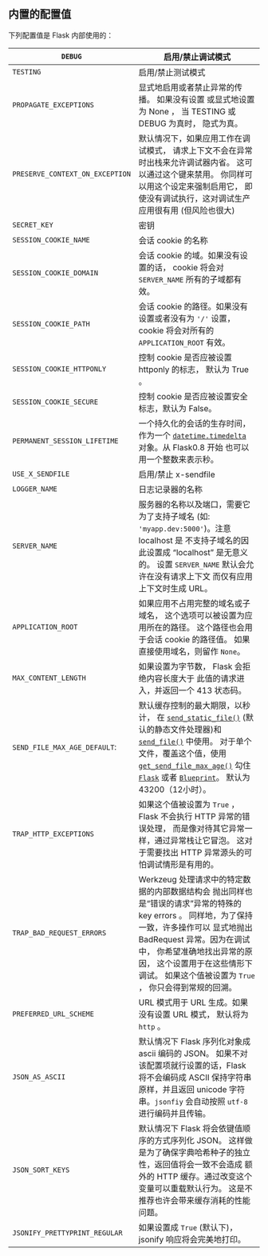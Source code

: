 ## 内置的配置值

下列配置值是 Flask 内部使用的：

| `DEBUG`                         | 启用/禁止调试模式                                            |
| ------------------------------- | ------------------------------------------------------------ |
| `TESTING`                       | 启用/禁止测试模式                                            |
| `PROPAGATE_EXCEPTIONS`          | 显式地启用或者禁止异常的传播。 如果没有设置 或显式地设置为 None ， 当 TESTING 或 DEBUG 为真时， 隐式为真。 |
| `PRESERVE_CONTEXT_ON_EXCEPTION` | 默认情况下，如果应用工作在调试模式， 请求上下文不会在异常时出栈来允许调试器内省。 这可以通过这个键来禁用。 你同样可以用这个设定来强制启用它， 即使没有调试执行，这对调试生产应用很有用 (但风险也很大) |
| `SECRET_KEY`                    | 密钥                                                         |
| `SESSION_COOKIE_NAME`           | 会话 cookie 的名称                                           |
| `SESSION_COOKIE_DOMAIN`         | 会话 cookie 的域。如果没有设置的话， cookie 将会对 `SERVER_NAME` 所有的子域都有效。 |
| `SESSION_COOKIE_PATH`           | 会话 cookie 的路径。如果没有设置或者没有为 `'/'` 设置，cookie 将会对所有的 `APPLICATION_ROOT` 有效。 |
| `SESSION_COOKIE_HTTPONLY`       | 控制 cookie 是否应被设置 httponly 的标志， 默认为 True 。    |
| `SESSION_COOKIE_SECURE`         | 控制 cookie 是否应被设置安全标志，默认为 False。             |
| `PERMANENT_SESSION_LIFETIME`    | 一个持久化的会话的生存时间，作为一个 [`datetime.timedelta`](http://docs.python.org/dev/library/datetime.html#datetime.timedelta) 对象。从 Flask0.8 开始 也可以用一个整数来表示秒。 |
| `USE_X_SENDFILE`                | 启用/禁止 x-sendfile                                         |
| `LOGGER_NAME`                   | 日志记录器的名称                                             |
| `SERVER_NAME`                   | 服务器的名称以及端口，需要它为了支持子域名 (如: `'myapp.dev:5000'`)。注意 localhost 是 不支持子域名的因此设置成 “localhost” 是无意义的。 设置 `SERVER_NAME` 默认会允许在没有请求上下文 而仅有应用上下文时生成 URL。 |
| `APPLICATION_ROOT`              | 如果应用不占用完整的域名或子域名， 这个选项可以被设置为应用所在的路径。 这个路径也会用于会话 cookie 的路径值。 如果直接使用域名，则留作 `None`。 |
| `MAX_CONTENT_LENGTH`            | 如果设置为字节数， Flask 会拒绝内容长度大于 此值的请求进入，并返回一个 413 状态码。 |
| `SEND_FILE_MAX_AGE_DEFAULT`:    | 默认缓存控制的最大期限，以秒计， 在 [`send_static_file()`](http://www.pythondoc.com/flask/api.html#flask.Flask.send_static_file) (默认的静态文件处理器)和 [`send_file()`](http://www.pythondoc.com/flask/api.html#flask.send_file) 中使用。 对于单个文件，覆盖这个值，使用 [`get_send_file_max_age()`](http://www.pythondoc.com/flask/api.html#flask.Flask.get_send_file_max_age) 勾住 [`Flask`](http://www.pythondoc.com/flask/api.html#flask.Flask) 或者 [`Blueprint`](http://www.pythondoc.com/flask/api.html#flask.Blueprint)。 默认为 43200（12小时）。 |
| `TRAP_HTTP_EXCEPTIONS`          | 如果这个值被设置为 `True` ， Flask 不会执行 HTTP 异常的错误处理， 而是像对待其它异常一样，通过异常栈让它冒泡。 这对于需要找出 HTTP 异常源头的可怕调试情形是有用的。 |
| `TRAP_BAD_REQUEST_ERRORS`       | Werkzeug 处理请求中的特定数据的内部数据结构会 抛出同样也是“错误的请求”异常的特殊的 key errors 。 同样地，为了保持一致，许多操作可以 显式地抛出 BadRequest 异常。因为在调试中， 你希望准确地找出异常的原因， 这个设置用于在这些情形下调试。 如果这个值被设置为 `True` ， 你只会得到常规的回溯。 |
| `PREFERRED_URL_SCHEME`          | URL 模式用于 URL 生成。如果没有设置 URL 模式， 默认将为 `http` 。 |
| `JSON_AS_ASCII`                 | 默认情况下 Flask 序列化对象成 ascii 编码的 JSON。 如果不对该配置项就行设置的话，Flask 将不会编码成 ASCII 保持字符串原样，并且返回 unicode 字符串。`jsonfiy` 会自动按照 `utf-8` 进行编码并且传输。 |
| `JSON_SORT_KEYS`                | 默认情况下 Flask 将会依键值顺序的方式序列化 JSON。 这样做是为了确保字典哈希种子的独立性，返回值将会一致不会造成 额外的 HTTP 缓存。通过改变这个变量可以重载默认行为。 这是不推荐也许会带来缓存消耗的性能问题。 |
| `JSONIFY_PRETTYPRINT_REGULAR`   | 如果设置成 `True` (默认下)，jsonify 响应将会完美地打印。     |
